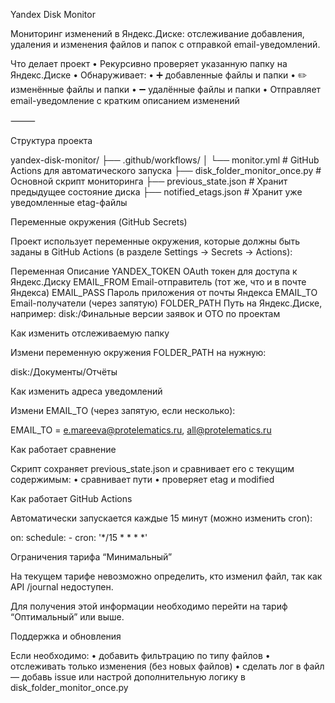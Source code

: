 Yandex Disk Monitor

Мониторинг изменений в Яндекс.Диске: отслеживание добавления, удаления и изменения файлов и папок с отправкой email-уведомлений.

Что делает проект
	•	Рекурсивно проверяет указанную папку на Яндекс.Диске
	•	Обнаруживает:
	•	➕ добавленные файлы и папки
	•	✏️ изменённые файлы и папки
	•	➖ удалённые файлы и папки
	•	Отправляет email-уведомление с кратким описанием изменений

⸻

Структура проекта

yandex-disk-monitor/
├── .github/workflows/
│   └── monitor.yml       # GitHub Actions для автоматического запуска
├── disk_folder_monitor_once.py  # Основной скрипт мониторинга
├── previous_state.json   # Хранит предыдущее состояние диска
├── notified_etags.json   # Хранит уже уведомленные etag-файлы


Переменные окружения (GitHub Secrets)

Проект использует переменные окружения, которые должны быть заданы в GitHub Actions (в разделе Settings → Secrets → Actions):

Переменная	Описание
YANDEX_TOKEN	OAuth токен для доступа к Яндекс.Диску
EMAIL_FROM	Email-отправитель (тот же, что и в почте Яндекса)
EMAIL_PASS	Пароль приложения от почты Яндекса
EMAIL_TO	Email-получатели (через запятую)
FOLDER_PATH	Путь на Яндекс.Диске, например: disk:/Финальные версии заявок и ОТО по проектам


Как изменить отслеживаемую папку

Измени переменную окружения FOLDER_PATH на нужную:

disk:/Документы/Отчёты


Как изменить адреса уведомлений

Измени EMAIL_TO (через запятую, если несколько):

EMAIL_TO = e.mareeva@protelematics.ru, all@protelematics.ru


Как работает сравнение

Скрипт сохраняет previous_state.json и сравнивает его с текущим содержимым:
	•	сравнивает пути
	•	проверяет etag и modified

Как работает GitHub Actions

Автоматически запускается каждые 15 минут (можно изменить cron):

on:
  schedule:
    - cron: '*/15 * * * *'


Ограничения тарифа “Минимальный”

На текущем тарифе невозможно определить, кто изменил файл, так как API /journal недоступен.

Для получения этой информации необходимо перейти на тариф “Оптимальный” или выше.


Поддержка и обновления

Если необходимо:
	•	добавить фильтрацию по типу файлов
	•	отслеживать только изменения (без новых файлов)
	•	сделать лог в файл — добавь issue или настрой дополнительную логику в disk_folder_monitor_once.py
